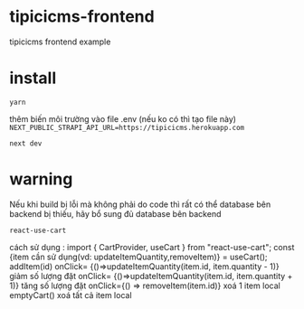 # tipicicms-frontend

tipicicms frontend example

# install

`yarn`

thêm biến môi trường vào file .env (nếu ko có thì tạo file này)
`NEXT_PUBLIC_STRAPI_API_URL=https://tipicicms.herokuapp.com`

`next dev`

# warning

Nếu khi build bị lỗi mà không phải do code thì rất có thể database bên backend bị thiếu, hãy bổ sung đủ database bên backend

`react-use-cart`

cách sử dụng : import { CartProvider, useCart } from "react-use-cart";
const {item cần sử dụng(vd: updateItemQuantity,removeItem)} = useCart();
addItem(id)
onClick= {()=>updateItemQuantity(item.id, item.quantity - 1)} giảm số lượng đặt
onClick= {()=>updateItemQuantity(item.id, item.quantity + 1)} tăng số lượng đặt
onClick={() => removeItem(item.id)} xoá 1 item local
emptyCart() xoá tất cả item local
